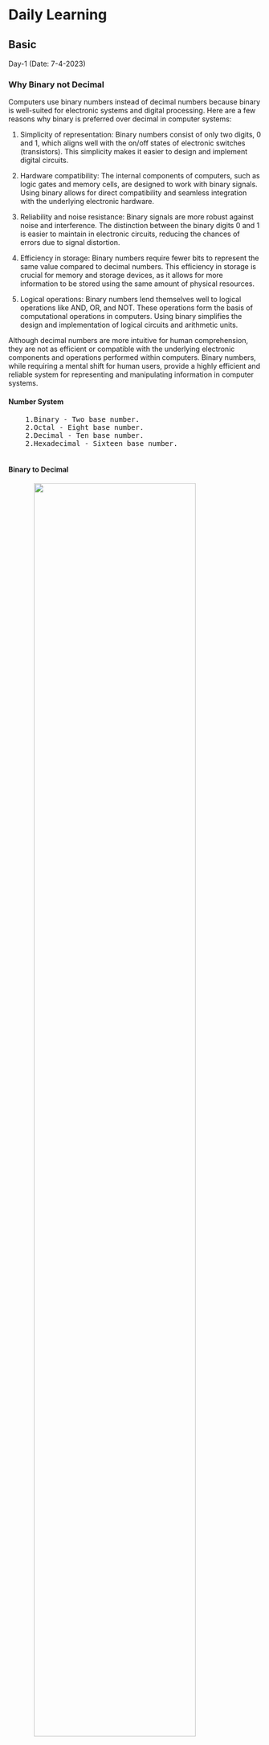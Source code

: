 <body>
  <H1>Daily Learning</H1>
<div>
<h2>Basic</h2>
<p>
Day-1 (Date: 7-4-2023)
<h3>Why Binary not Decimal</h3>
<p>
  Computers use binary numbers instead of decimal numbers because binary is well-suited for electronic systems and digital processing. Here are a few reasons why binary is preferred over decimal in computer systems:

1. Simplicity of representation: Binary numbers consist of only two digits, 0 and 1, which aligns well with the on/off states of electronic switches (transistors). This simplicity makes it easier to design and implement digital circuits.

2. Hardware compatibility: The internal components of computers, such as logic gates and memory cells, are designed to work with binary signals. Using binary allows for direct compatibility and seamless integration with the underlying electronic hardware.

3. Reliability and noise resistance: Binary signals are more robust against noise and interference. The distinction between the binary digits 0 and 1 is easier to maintain in electronic circuits, reducing the chances of errors due to signal distortion.

4. Efficiency in storage: Binary numbers require fewer bits to represent the same value compared to decimal numbers. This efficiency in storage is crucial for memory and storage devices, as it allows for more information to be stored using the same amount of physical resources.

5. Logical operations: Binary numbers lend themselves well to logical operations like AND, OR, and NOT. These operations form the basis of computational operations in computers. Using binary simplifies the design and implementation of logical circuits and arithmetic units.

Although decimal numbers are more intuitive for human comprehension, they are not as efficient or compatible with the underlying electronic components and operations performed within computers. Binary numbers, while requiring a mental shift for human users, provide a highly efficient and reliable system for representing and manipulating information in computer systems.
</p>

  <h4>Number System</h4>
  <pre>
    1.Binary - Two base number.
    2.Octal - Eight base number.
    2.Decimal - Ten base number.
    2.Hexadecimal - Sixteen base number.
  </pre>
  <div>
    <h4>Binary to Decimal</h4>
    <pre>
      <img style="width: 80%;" src="Image/asd.png" alt="">
      </br>
function convertToDecimal(x) {
    let bin = 0;
    let rem, i = 1, step = 1;
    while (x != 0) {
        rem = x % 10;
        x = parseInt(x / 10);
        bin = bin + rem * i;
        i = i * 2;
    }
console.log(`Decimal:  ${bin}`);
}
// take input
//let number = prompt('Enter a Binary number: ');
convertToDecimal(101);
    </pre>
    <h4>Decimal to Binary</h4>
    <pre>
      <img style="width: 80%;" src="Image/binary to decimal.jpg" alt="">

</br>

Other way - decimal 75
75 >= 64 = 1
75 - 64 = 11

 32 >= 11 = 0
 16 >= 11 = 0

11 >= 8 = 1
11 - 8 = 3

3 >= 2 = 1
3 - 2 = 0

1 >= 1 = 1

64 = 1 
32 = 0 
16 = 0 
8 = 1 
4 = 0 
2 = 1 
1 = 1

75 = 1001011

function convertToBinary(x) {
    let bin = 0;
    let rem, i = 1, step = 1;
    while (x != 0) {
        rem = x % 2;
        console.log(
            `Step ${step++}: ${x}/2, Remainder = ${rem}, Quotient = ${parseInt(x/2)}`
        );
        x = parseInt(x / 2);
        bin = bin + rem * i;
        i = i * 10;
    }
    console.log(`Binary:  ${bin}`);
}
// take input
//let number = prompt('Enter a decimal number: ');
convertToBinary(5);
    </pre>
  </div>

  <h4>Decimal to Octal</h4>
  <pre>
    <img style="width: 80%;" src="Image/decimal-to-octal.png" alt="">
    </br>
function convertToCOtalTOdecimal(x) {
    let bin = 0;
    let rem, i = 1, step = 1;
    while (x != 0) {
        rem = x % 8;
        x = parseInt(x / 8);
        bin = bin + rem * i;
        i = i * 10;    
    }
console.log(`Octal:  ${bin}`);
}
// take input
//let number = prompt('Enter a Decimal number: ');
convertToCOtalTOdecimal(8);

  </pre>
  <h4>Octal to Decimal</h4>
  <pre>
    <img style="width: 80%;" src="Image/octaltodecimal.png" alt="">
    </br>
function convertToDecimalTOOCatal(x) {
    let bin = 0;
    let rem, i = 1, step = 1;
    while (x != 0) {
        rem = x % 10;
        x = parseInt(x / 10);
        bin = bin + rem * i;
        i = i * 8;    
    }
    console.log(`Decimal:  ${bin}`);
}
// take input
//let number = prompt('Enter a Octal number: ');

convertToDecimalTOOCatal(100);
  </pre>
  
  <h4>DIFFERENT BETWEEM INTERPRETER AND COMPILAR</h4>
  A compiler translates the entire source code in a single run. 
  An interpreter translates the entire source code line by line

  <div>
  <h3>#KEYWORDS</h3>
    
    1. High level Language > INTERPRETER(Work line by line) > Machine Language
    2. Assembly language > Assembler > Machine Language
    3. Mid level language ( C )
    4. High level language(python, c++, c# etc)
    5. compiler(GNU, CSS) - A compiler translates the entire source code in a single run
    6. CodeBlocks(IDE-Integrated Development Environment)
    
  </div>
<div>
  <h1>Learn About Compiler and C/C++ </h1>
  <h4>Day-2 (Date: 7-6-2023)</h4>
  <p>Watch some videos read some documents about how compiler works</p>

  <a href="Book-Files/COMPUTER-PROGRAMMING-TAMIM-SHAHRIAR-SHUBEEN.pdf">Book(Bangla) - COMPUTER PROGRAMMING TAMIM SHAHRIAR SHUBEEN (Language C)</a> 
  </br>
  <a href="Book-Files/Programming in C - Stephen G.Cochan.pdf">Book(English) - PROGRAMMING IN C - STEPHEN G.COCHAN (Language C)</a>
  
  <h4>MEMORY</h4>
  <pre>
    Int (32bit) = {
      2 byte = 2 x 8 bit
             = 16 bit 
    }
    Int(64bit) = {
      4 byte = 4 x 8 bit
             = 32 bit 
    }
    32 bit maximum number = 2^n - 1
                          = 2^31 - 1
                          
<h4>HOW TO STORE NEGATIVE AND POSITIVE NUMBER IN MEMORY</h4>
    #Sign bit
    0 -> Positive
    1 -> Negative
    MSB = Most Significant Bit
    LSB = Most Significant Bit
    <img style="width: 80%;" src="Image/sign_and_magnitude.jpg" alt="">
    In this case in magnitude area first number is MSB and last number is LSB.
    <h4>PROBLEM OF SIGN BIT</h4>
    0 0 0 0 !== 1 0 0 0
    +0 !== -0
    #SOLVE
    0011 = +3
    => 1100(flip of 0011) = 1's complement
    1's complement + 1
    1100 + 1 = 1101 = -2 (2's complement)
    0010 + 1 = +3 (2's complement) 
    #In this case computer can store 4bit.
    1111 + 1 = 10000 
    so, answer = 0000 = -0
    <h3>#KEYWORDS</h3>
    CodeBlocks,Environment setup,terminal,GCC,cmd 
  </pre>
</div>
<div>
  <h1>Bit Manupulaion</h1>
  <h4>Day-2 (Date: 7-5-2023)</h4>
  <pre>
    Bit manipulation is a technique used in computer programming to manipulate individual bits within a binary representation of data. It involves performing logical and arithmetic operations at the bit level, allowing developers to perform various tasks efficiently and compactly. Here are some commonly used bit manipulation operations:

1. Bitwise AND (&): Performs a logical AND operation on each corresponding pair of bits. 
The result is 1 if both bits are 1; otherwise, it is 0.

   Example:
    ```
   10101010 &
   11001100
   ---------
   10001000
   ```

3. Bitwise OR (|): Performs a logical OR operation on each corresponding pair of bits. 
The result is 1 if either of the bits is 1; otherwise, it is 0.

   Example:
   ```
   10101010 |
   11001100
   ---------
   11101110
   ```

4. Bitwise XOR (^): Performs a logical XOR (exclusive OR) operation on each corresponding pair of bits. 
The result is 1 if the bits are different; otherwise, it is 0.

   Example:
   ```
   10101010 ^
   11001100
   ---------
   01100110
   ```

5. Bitwise NOT (~): Flips the bits of a binary number. The result is the one's complement of the number.

   Example:
   ```
   ~10101010
   ---------
   01010101
   ```

6. Bitwise left shift (<<): Shifts the bits of a number to the left by a specified number of positions. 
This operation effectively multiplies the number by 2 raised to the power of the shift amount.

   Example:
   ```
   10101010 << 2
   -------------
   1010101000
   ```

7. Bitwise right shift (>>): Shifts the bits of a number to the right by a specified number of positions. 
This operation effectively divides the number by 2 raised to the power of the shift amount.

   Example:
   ```
   10101010 >> 2
   -------------
   00101010
   ```

Bit manipulation is often used in various applications, such as optimizing code, implementing data structures, 
and working with low-level operations like device drivers, network protocols, and cryptography algorithms. 
It allows for compact representation of data and efficient bitwise operations that can significantly improve 
performance in certain scenarios.
  </pre>
  <h3>Example of bit off or on test</h3>
  <pre>
    let x,y,z;
    x = parseInt(prompt("Inter number ", y));
    bit = parseInt(prompt("Inter bit number ", z));

  if(x & (1 << bit)){
    console.log(`${bit} nd bit is ON`);
  }else{
    console.log(`${bit} nd bit is OFF`);
  }
  </pre>

</div>

  
</p>
</div>
</body>
</html>
